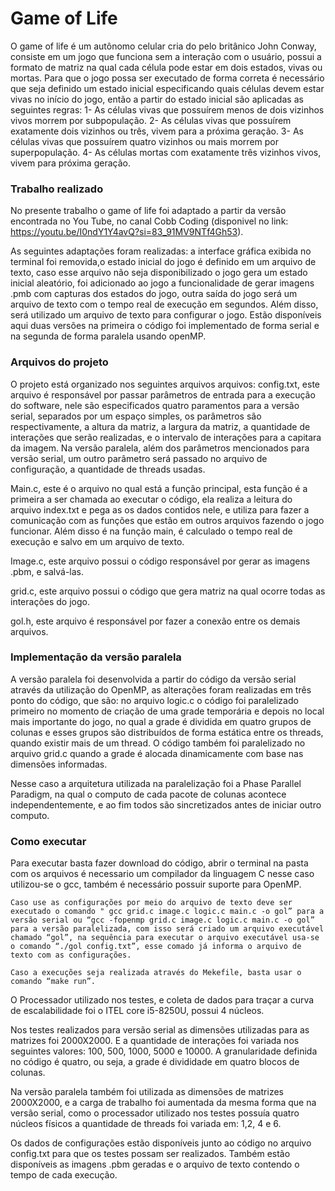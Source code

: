 # Game of Life 

O game of life é um autônomo celular cria do pelo britânico John Conway, consiste em um jogo que funciona sem a interação com o usuário, possui a formato de matriz na qual cada célula pode estar em dois estados, vivas ou mortas. Para que o jogo possa ser executado de forma correta é necessário que seja definido um estado inicial especificando quais células devem estar vivas no início do jogo, então a partir do estado inicial são aplicadas as seguintes regras: 1- As células vivas que possuírem menos de dois vizinhos vivos morrem por subpopulação. 2- As células vivas que possuírem exatamente dois vizinhos ou três, vivem para a próxima geração. 3- As células vivas que possuírem quatro vizinhos ou mais morrem por superpopulação. 4- As células mortas com exatamente três vizinhos vivos, vivem para próxima geração. 

### Trabalho realizado 

No presente trabalho o game of life foi adaptado a partir da versão encontrada no You Tube, no canal Cobb Coding (disponivel no link: https://youtu.be/I0ndY1Y4avQ?si=83_91MV9NTf4Gh53). 



As seguintes adaptações foram realizadas: a interface gráfica exibida no terminal foi removida,o estado inicial do jogo é definido em um arquivo de texto, caso esse arquivo não seja disponibilizado o jogo gera um estado inicial aleatório, foi adicionado ao jogo a funcionalidade de gerar imagens .pmb com capturas dos estados do jogo, outra saída do jogo será um arquivo de texto com o tempo real de execução em segundos. Além disso, será utilizado um arquivo de texto para configurar o jogo. Estão disponíveis aqui duas versões na primeira o código foi implementado de forma serial e na segunda de forma paralela usando openMP.  

### Arquivos do projeto 

O projeto está organizado nos seguintes arquivos arquivos: config.txt, este arquivo é responsável por passar parâmetros de entrada para a execução do software, nele são especificados quatro paramentos para a versão serial, separados por um espaço simples, os parâmetros são respectivamente, a altura da matriz, a largura da matriz, a quantidade de interações que serão realizadas, e o intervalo de interações para a capitara da imagem. Na versão paralela, além dos parâmetros mencionados para versão serial, um outro parâmetro será passado no arquivo de configuração, a quantidade de threads usadas. 

Main.c, este é o arquivo no qual está a função principal, esta função é a primeira a ser chamada ao executar o código, ela realiza a leitura do arquivo index.txt e pega as os dados contidos nele, e utiliza para fazer a comunicação com as funções que estão em outros arquivos fazendo o jogo funcionar. Além disso é na função main, é calculado o tempo real de execução e salvo em um arquivo de texto. 

Image.c, este arquivo possui o código responsável por gerar as imagens .pbm, e salvá-las. 

grid.c, este arquivo possui o código que gera matriz na qual ocorre todas as interações do jogo. 

gol.h, este arquivo é responsável por fazer a conexão entre os demais arquivos. 

### Implementação da versão paralela 

A versão paralela foi desenvolvida a partir do código da versão serial através da utilização do OpenMP, as alterações foram realizadas em três ponto do código, que são: no arquivo logic.c o código foi paralelizado primeiro no momento de criação de uma grade temporária e depois no local mais importante do jogo, no qual a grade é dividida em quatro grupos de colunas e esses grupos são distribuídos de forma estática entre os threads, quando existir mais de um thread. O código também foi paralelizado no arquivo grid.c quando a grade é alocada dinamicamente com base nas dimensões informadas.  

Nesse caso a arquitetura utilizada na paralelização foi a Phase Parallel Paradigm, na qual o computo de cada pacote de colunas acontece independentemente, e ao fim todos são sincretizados antes de iniciar outro computo.  


### Como executar 

Para executar basta fazer download do código, abrir o terminal na pasta com os arquivos é necessario um compilador da linguagem C nesse caso utilizou-se o gcc, também é necessário possuir suporte para OpenMP. 

    Caso use as configurações por meio do arquivo de texto deve ser executado o comando " gcc grid.c image.c logic.c main.c -o gol” para a versão serial ou “gcc -fopenmp grid.c image.c logic.c main.c -o gol” para a versão paralelizada, com isso será criado um arquivo executável chamado “gol”, na sequência para executar o arquivo executável usa-se o comando “./gol config.txt”, esse comado já informa o arquivo de texto com as configurações. 

    Caso a execuções seja realizada através do Mekefile, basta usar o comando “make run”. 

O Processador utilizado nos testes, e coleta de dados para traçar a curva de escalabilidade foi o ITEL core i5-8250U, possui 4 núcleos. 

Nos testes realizados para versão serial as dimensões utilizadas para as matrizes foi 2000X2000. E a quantidade de interações foi variada nos seguintes valores: 100, 500, 1000, 5000 e 10000. A granularidade definida no código é quatro, ou seja, a grade é divididade em quatro blocos de colunas. 

Na versão paralela também foi utilizada as dimensões de matrizes 2000X2000, e a carga de trabalho foi aumentada da mesma forma que na versão serial, como o processador utilizado nos testes possuía quatro núcleos físicos a quantidade de threads foi variada em: 1,2, 4 e 6.  

Os dados de configurações estão disponíveis junto ao código no arquivo config.txt para que os testes possam ser realizados. Também estão disponíveis as imagens .pbm geradas e o arquivo de texto contendo o tempo de cada execução.

  

 
